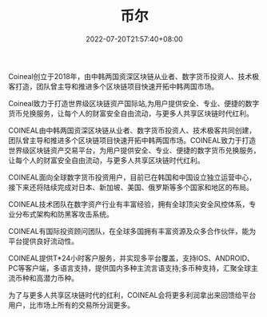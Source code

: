 ﻿---
weight: 
title: "币尔"
description: "Coineal创立于2018年，由中韩两国资深区块链从业者、数字货币投资人、技术极客打造，团队曾主导和推进多个区块链项目快速开拓中韩两国市场。"
date: 2022-07-20T21:57:40+08:00
lastmod: 2022-07-20T16:45:40+08:00
draft: false
authors: ["qianxun"]
featuredImage: "bier.webp"
link: "https://www.528btc.com/e/action/ShowInfo.php?classid=49&id=649"
tags: ["交易所","币尔"]
categories: ["navigation"]
navigation: ["交易所"]
lightgallery: true
toc: true
pinned: false
recommend: false
recommend1: false
---
Coineal创立于2018年，由中韩两国资深区块链从业者、数字货币投资人、技术极客打造，团队曾主导和推进多个区块链项目快速开拓中韩两国市场。

Coineal致力于打造世界级区块链资产国际站,为用户提供安全、专业、便捷的数字货币兑换服务，让每个人的财富安全自由流动，与更多人共享区块链时代红利。

COINEAL由中韩两国资深区块链从业者、数字货币投资人、技术极客共同创建，团队曾主导和推进多个区块链项目快速开拓中韩两国市场。COINEAL致力于打造世界级区块链资产交易平台，为用户提供安全、专业、便捷的数字货币兑换服务，让每个人的财富安全自由流动，与更多人共享区块链时代红利。

COINEAL面向全球数字货币投资用户，目前已在韩国和中国设立独立运营中心，接下来还将陆续完成对日本、新加坡、美国、俄罗斯等多个国家和地区的布局。

COINEAL技术团队在数字资产行业有丰富经验，拥有全球顶尖安全风控体系，专业分布式架构和防黑客攻击系统。

COINEAL有国际投资顾问团队，在全球多国拥有丰富资源及众多合作伙伴，能为平台提供良好流动性。

COINEAL提供T*24小时客户服务，并实现多平台覆盖，支持IOS、ANDROID、PC等客户端，多语言支持，提供国内多种主流言语支持;多币种支持，汇聚全球主流币种和高潜力币种。

为了与更多人共享区块链时代的红利，COINEAL会将更多利润拿出来回馈给平台用户，比市场上所有的交易所分润更多。